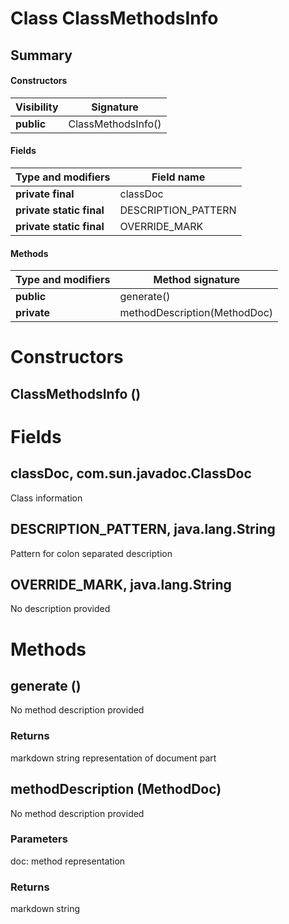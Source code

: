 Class ClassMethodsInfo
======================
Summary
-------
#### Constructors
| Visibility | Signature          |
| ---------- | ------------------ |
| **public** | ClassMethodsInfo() |
#### Fields
| Type and modifiers       | Field name          |
| ------------------------ | ------------------- |
| **private final**        | classDoc            |
| **private static final** | DESCRIPTION_PATTERN |
| **private static final** | OVERRIDE_MARK       |
#### Methods
| Type and modifiers | Method signature             |
| ------------------ | ---------------------------- |
| **public**         | generate()                   |
| **private**        | methodDescription(MethodDoc) |

Constructors
============
ClassMethodsInfo ()
-------------------


Fields
======
classDoc, com.sun.javadoc.ClassDoc
----------------------------------
Class information

DESCRIPTION_PATTERN, java.lang.String
-------------------------------------
Pattern for colon separated description

OVERRIDE_MARK, java.lang.String
-------------------------------
No description provided


Methods
=======
generate ()
-----------
No method description provided
### Returns
markdown string representation of document part

methodDescription (MethodDoc)
-----------------------------
No method description provided
### Parameters
doc: method representation

### Returns
markdown string


